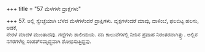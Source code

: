 +++
title = "57 ಮೆಳೆಗಳೇ ದ್ರಾಕ್ಷೆಗಳು"

+++
57. ಅಲ್ಲಿ ಸ್ವೇಚ್ಛೆಯಾಗಿ ಬೆಳೆದ ಮೆಳೆಗಳೆಂದರೆ ದ್ರಾಕ್ಷಿಗಳು. ವೃಕ್ಷಗಳೆಂದರೆ  ಮಾವು, ದಾಳಿಂಬೆ, ಫಲಬಿಟ್ಟ ಹಲಸು, ಅಡಕೆ,   
ನೇರಳೆ ಮಾದಳ ಮುಂತಾದವು. ಗದ್ದೆಗಳು ಶಾಲೀಮಯ. ನದಿ ಕಾಲುವೆಗಳಲ್ಲಿ ನೀರಿನ ಪ್ರವಾಹ ನಿರಂತರವಾಗಿತ್ತ್ತು. ಅಲ್ಲಿನ ನಗರಗಳೆಲ್ಲ ಸಂಪತ್‍ಸಮೃದ್ಧವಾಗಿ ಶೋಭಿಸುತ್ತಿದ್ದವು.